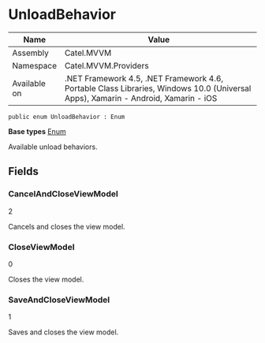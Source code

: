 

# UnloadBehavior

Name|Value
---|---
Assembly|Catel.MVVM
Namespace|Catel.MVVM.Providers
Available on|.NET Framework 4.5, .NET Framework 4.6, Portable Class Libraries, Windows 10.0 (Universal Apps), Xamarin - Android, Xamarin - iOS

```
public enum UnloadBehavior : Enum
```

**Base types**
[Enum]()


Available unload behaviors.



## Fields

### CancelAndCloseViewModel
2

Cancels and closes the view model.



### CloseViewModel
0

Closes the view model.



### SaveAndCloseViewModel
1

Saves and closes the view model.



